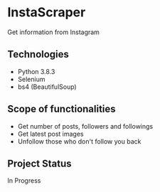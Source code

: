 # InstaScraper
Get information from Instagram
## Technologies
* Python 3.8.3
* Selenium
* bs4 (BeautifulSoup)
## Scope of functionalities
* Get number of posts, followers and followings
* Get latest post images
* Unfollow those who don't follow you back
## Project Status
In Progress
